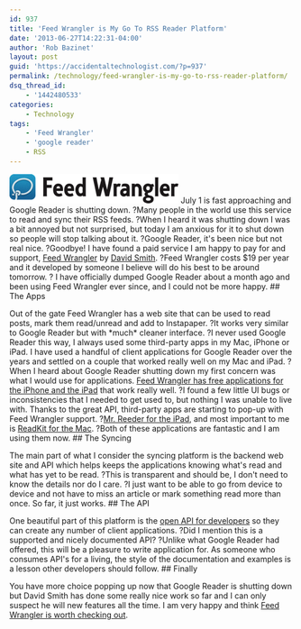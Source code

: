 ```yaml
---
id: 937
title: 'Feed Wrangler is My Go To RSS Reader Platform'
date: '2013-06-27T14:22:31-04:00'
author: 'Rob Bazinet'
layout: post
guid: 'https://accidentaltechnologist.com/?p=937'
permalink: /technology/feed-wrangler-is-my-go-to-rss-reader-platform/
dsq_thread_id:
    - '1442480533'
categories:
    - Technology
tags:
    - 'Feed Wrangler'
    - 'google reader'
    - RSS
---
```


![Colorbanner 2x](/assets/img/2013/06/colorbanner@2x.png "colorbanner@2x.png") July 1 is fast approaching and Google Reader is shutting down. ?Many people in the world use this service to read and sync their RSS feeds. ?When I heard it was shutting down I was a bit annoyed but not surprised, but today I am anxious for it to shut down so people will stop talking about it. ?Google Reader, it's been nice but not real nice. ?Goodbye! I have found a paid service I am happy to pay for and support, [Feed Wrangler](http://feedwrangler.net/welcome.html) by [David Smith](http://david-smith.org/). ?Feed Wrangler costs $19 per year and it developed by someone I believe will do his best to be around tomorrow. ? I have officially dumped Google Reader about a month ago and been using Feed Wrangler ever since, and I could not be more happy. ## The Apps

 Out of the gate Feed Wrangler has a web site that can be used to read posts, mark them read/unread and add to Instapaper. ?It works very similar to Google Reader but with \*much\* cleaner interface. ?I never used Google Reader this way, I always used some third-party apps in my Mac, iPhone or iPad. I have used a handful of client applications for Google Reader over the years and settled on a couple that worked really well on my Mac and iPad. ?When I heard about Google Reader shutting down my first concern was what I would use for applications. [Feed Wrangler has free applications for the iPhone and the iPad](https://itunes.apple.com/us/app/feed-wrangler/id634486174?ls=1&mt=8&partnerId=30&siteID=IzE7m699rYo) that work really well. ?I found a few little UI bugs or inconsistencies that I needed to get used to, but nothing I was unable to live with. Thanks to the great API, third-party apps are starting to pop-up with Feed Wrangler support. ?[Mr. Reeder for the iPad](https://itunes.apple.com/us/app/mr.-reader/id412874834?mt=8&partnerId=30&siteID=IzE7m699rYo), and most important to me is [ReadKit for the Mac](https://itunes.apple.com/us/app/readkit/id588726889?mt=12&partnerId=30&siteID=IzE7m699rYo). ?Both of these applications are fantastic and I am using them now. ## The Syncing

 The main part of what I consider the syncing platform is the backend web site and API which helps keeps the applications knowing what's read and what has yet to be read. ?This is transparent and should be, I don't need to know the details nor do I care. ?I just want to be able to go from device to device and not have to miss an article or mark something read more than once. So far, it just works. ## The API

 One beautiful part of this platform is the [open API for developers](https://feedwrangler.net/developers) so they can create any number of client applications. ?Did I mention this is a supported and nicely documented API? ?Unlike what Google Reader had offered, this will be a pleasure to write application for. As someone who consumes API's for a living, the style of the documentation and examples is a lesson other developers should follow. ## Finally

 You have more choice popping up now that Google Reader is shutting down but David Smith has done some really nice work so far and I can only suspect he will new features all the time. I am very happy and think [Feed Wrangler is worth checking out](http://feedwrangler.net/welcome.html).